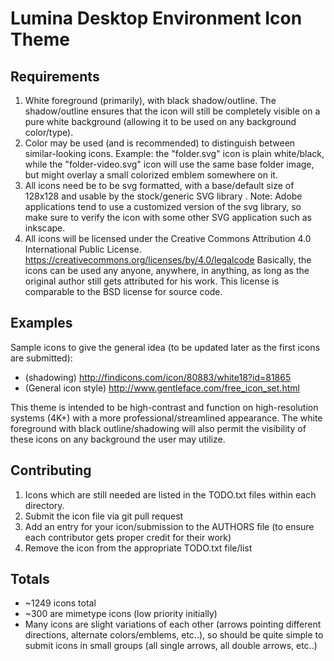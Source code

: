 
# Lumina Desktop Environment Icon Theme #

## Requirements ##

1. White foreground (primarily), with black shadow/outline. 
	The shadow/outline ensures that the icon will still be completely visible on a pure white background (allowing it to be used on any background color/type).
2. Color may be used (and is recommended) to distinguish between similar-looking icons.
	Example: the "folder.svg" icon is plain white/black, while the "folder-video.svg" icon will use the same base folder image, but might overlay a small colorized emblem somewhere on it.
3. All icons need be to be svg formatted, with a base/default size of 128x128 and usable by the stock/generic SVG library .
	Note: Adobe applications tend to use a customized version of the svg library, so make sure to verify the icon with some other SVG application such as inkscape.
4. All icons will be licensed under the Creative Commons Attribution 4.0 International Public License.
	https://creativecommons.org/licenses/by/4.0/legalcode
	Basically, the icons can be used any anyone, anywhere, in anything, as long as the original author still gets attributed for his work. This license is comparable to the BSD license for source code.

## Examples ##

Sample icons to give the general idea (to be updated later as the first icons are submitted):

* (shadowing) http://findicons.com/icon/80883/white18?id=81865
* (General icon style) http://www.gentleface.com/free_icon_set.html

This theme is intended to be high-contrast and function on high-resolution systems (4K+) with a more professional/streamlined appearance. The white foreground with black outline/shadowing will also permit the visibility of these icons on any background the user may utilize.

## Contributing ##

1. Icons which are still needed are listed in the TODO.txt files within each directory.
2. Submit the icon file via git pull request
3. Add an entry for your icon/submission to the AUTHORS file (to ensure each contributor gets proper credit for their work)
4. Remove the icon from the appropriate TODO.txt file/list

## Totals ##

* ~1249 icons total
* ~300 are mimetype icons (low priority initially)
* Many icons are slight variations of each other (arrows pointing different directions, alternate colors/emblems, etc..), so should be quite simple to submit icons in small groups (all single arrows, all double arrows, etc..)
